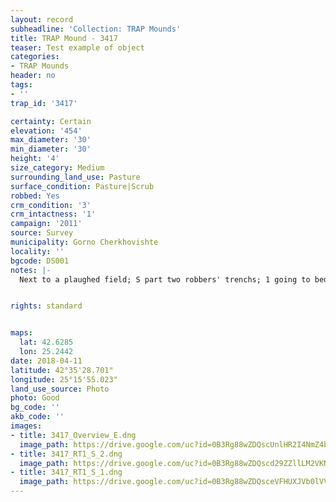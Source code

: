 ```yaml
---
layout: record
subheadline: 'Collection: TRAP Mounds'
title: TRAP Mound - 3417
teaser: Test example of object
categories:
- TRAP Mounds
header: no
tags:
- ''
trap_id: '3417'

certainty: Certain
elevation: '454'
max_diameter: '30'
min_diameter: '30'
height: '4'
size_category: Medium
surrounding_land_use: Pasture
surface_condition: Pasture|Scrub
robbed: Yes
crm_condition: '3'
crm_intactness: '1'
campaign: '2011'
source: Survey
municipality: Gorno Cherkhovishte
locality: ''
bgcode: DS001
notes: |-
  Next to a plaughed field; S part two robbers' trenchs; 1 going to bedrock.


rights: standard


maps:
  lat: 42.6285
  lon: 25.2442
date: 2018-04-11
latitude: 42°35'28.701"
longitude: 25°15'55.023"
land_use_source: Photo
photo: Good
bg_code: ''
akb_code: ''
images:
- title: 3417_Overview_E.dng
  image_path: https://drive.google.com/uc?id=0B3Rg88wZDQscUnlHR2I4NmZ4bXM
- title: 3417_RT1_S_2.dng
  image_path: https://drive.google.com/uc?id=0B3Rg88wZDQscd29ZZllLM2VKNWs
- title: 3417_RT1_S_1.dng
  image_path: https://drive.google.com/uc?id=0B3Rg88wZDQsceVFHUXJVb0lVVXM
---
```

